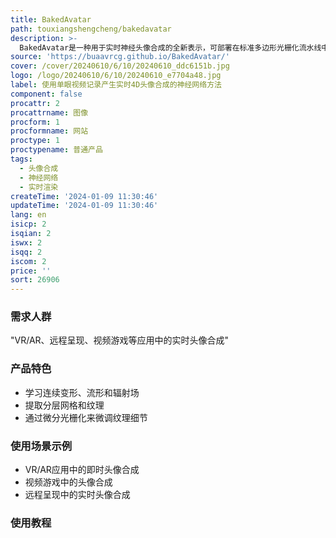 ```yaml
---
title: BakedAvatar
path: touxiangshengcheng/bakedavatar
description: >-
  BakedAvatar是一种用于实时神经头像合成的全新表示，可部署在标准多边形光栅化流水线中。该方法从学习到的头部等值面提取可变形的多层网格，并计算可烘焙到静态纹理中的表情、姿势和视角相关外观，从而为实时4D头像合成提供支持。我们提出了一个三阶段的神经头像合成流水线，包括学习连续变形、流形和辐射场，提取分层网格和纹理，以及通过微分光栅化来微调纹理细节。实验结果表明，我们的表示产生了与其他最先进方法相当的综合结果，并显著减少了所需的推理时间。我们进一步展示了从单眼视频中产生的各种头像合成结果，包括视图合成、面部重现、表情编辑和姿势编辑，所有这些都以交互式帧率进行。
source: 'https://buaavrcg.github.io/BakedAvatar/'
cover: /cover/20240610/6/10/20240610_ddc6151b.jpg
logo: /logo/20240610/6/10/20240610_e7704a48.jpg
label: 使用单眼视频记录产生实时4D头像合成的神经网络方法
component: false
procattr: 2
procattrname: 图像
procform: 1
procformname: 网站
proctype: 1
proctypename: 普通产品
tags:
  - 头像合成
  - 神经网络
  - 实时渲染
createTime: '2024-01-09 11:30:46'
updateTime: '2024-01-09 11:30:46'
lang: en
isicp: 2
isqian: 2
iswx: 2
isqq: 2
iscom: 2
price: ''
sort: 26906
---
```




### 需求人群
"VR/AR、远程呈现、视频游戏等应用中的实时头像合成"

### 产品特色
* 学习连续变形、流形和辐射场
* 提取分层网格和纹理
* 通过微分光栅化来微调纹理细节

### 使用场景示例
* VR/AR应用中的即时头像合成
* 视频游戏中的头像合成
* 远程呈现中的实时头像合成

### 使用教程


  
